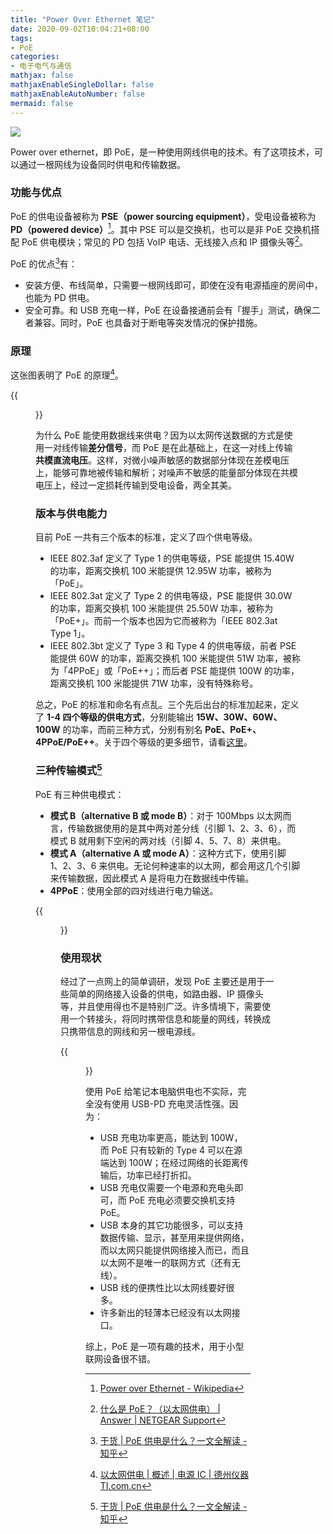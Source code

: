 ```yaml
---
title: "Power Over Ethernet 笔记"
date: 2020-09-02T10:04:21+08:00
tags:
- PoE
categories:
- 电子电气与通信
mathjax: false
mathjaxEnableSingleDollar: false
mathjaxEnableAutoNumber: false
mermaid: false
---
```


![](/1a88345c-908c-4ffb-9ca0-fd0d46895968.jpg)

Power over ethernet，即 PoE，是一种使用网线供电的技术。有了这项技术，可以通过一根网线为设备同时供电和传输数据。

<!--more-->

### 功能与优点

PoE 的供电设备被称为 **PSE（power sourcing equipment）**，受电设备被称为 **PD（powered device）**[^4]。其中 PSE 可以是交换机，也可以是非 PoE 交换机搭配 PoE 供电模块；常见的 PD 包括 VoIP 电话、无线接入点和 IP 摄像头等[^3]。

PoE 的优点[^1]有：

- 安装方便、布线简单，只需要一根网线即可，即使在没有电源插座的房间中，也能为 PD 供电。
- 安全可靠。和 USB 充电一样，PoE 在设备接通前会有「握手」测试，确保二者兼容。同时，PoE 也具备对于断电等突发情况的保护措施。

### 原理

这张图表明了 PoE 的原理[^2]。

{{<figure src="/1b235464-1239-4caa-88d8-2c7c9a285a9a.png" title="PoE 的原理框图">}}

为什么 PoE 能使用数据线来供电？因为以太网传送数据的方式是使用一对线传输**差分信号**，而 PoE 是在此基础上，在这一对线上传输**共模直流电压**。这样，对微小噪声敏感的数据部分体现在差模电压上，能够可靠地被传输和解析；对噪声不敏感的能量部分体现在共模电压上，经过一定损耗传输到受电设备，两全其美。

### 版本与供电能力

目前 PoE 一共有三个版本的标准，定义了四个供电等级。

- IEEE 802.3af 定义了 Type 1 的供电等级，PSE 能提供 15.40W 的功率，距离交换机 100 米能提供 12.95W 功率，被称为「PoE」。
- IEEE 802.3at 定义了 Type 2 的供电等级，PSE 能提供 30.0W 的功率，距离交换机 100 米能提供 25.50W 功率，被称为「PoE+」。而前一个版本也因为它而被称为「IEEE 802.3at Type 1」。
- IEEE 802.3bt 定义了 Type 3 和 Type 4 的供电等级，前者 PSE 能提供 60W 的功率，距离交换机 100 米能提供 51W 功率，被称为「4PPoE」或「PoE++」；而后者 PSE 能提供 100W 的功率，距离交换机 100 米能提供 71W 功率，没有特殊称号。

总之，PoE 的标准和命名有点乱。三个先后出台的标准加起来，定义了 **1-4 四个等级的供电方式**，分别能输出 **15W、30W、60W、100W** 的功率，而前三种方式，分别有别名 **PoE、PoE+、4PPoE/PoE++**。关于四个等级的更多细节，请看[这里](https://en.wikipedia.org/wiki/Power_over_Ethernet#Standard_implementation)。

### 三种传输模式[^1]

PoE 有三种供电模式：

- **模式 B（alternative B 或 mode B）**：对于 100Mbps 以太网而言，传输数据使用的是其中两对差分线（引脚 1、2、3、6），而模式 B 就用剩下空闲的两对线（引脚 4、5、7、8）来供电。
- **模式 A（alternative A 或 mode A）**：这种方式下，使用引脚 1、2、3、6 来供电。无论何种速率的以太网，都会用这几个引脚来传输数据，因此模式 A 是将电力在数据线中传输。
- **4PPoE**：使用全部的四对线进行电力输送。

{{<figure src="/d29f7647-f8e8-4dbf-98b3-f7df4df5daf1.jpg" title="三种供电模式">}}

### 使用现状

经过了一点网上的简单调研，发现 PoE 主要还是用于一些简单的网络接入设备的供电，如路由器、IP 摄像头等，并且使用得也不是特别广泛。许多情境下，需要使用一个转接头，将同时携带信息和能量的网线，转换成只携带信息的网线和另一根电源线。

{{<figure src="/d5f493b8-ecd8-11ea-adc1-0242ac120002.jpg" title="PoE 经过转接后给设备供网和供电">}}

使用 PoE 给笔记本电脑供电也不实际，完全没有使用 USB-PD 充电灵活性强。因为：

- USB 充电功率更高，能达到 100W，而 PoE 只有较新的 Type 4 可以在源端达到 100W；在经过网络的长距离传输后，功率已经打折扣。
- USB 充电仅需要一个电源和充电头即可，而 PoE 充电必须要交换机支持 PoE。
- USB 本身的其它功能很多，可以支持数据传输、显示，甚至用来提供网络，而以太网只能提供网络接入而已，而且以太网不是唯一的联网方式（还有无线）。
- USB 线的便携性比以太网线要好很多。
- 许多新出的轻薄本已经没有以太网接口。

综上，PoE 是一项有趣的技术，用于小型联网设备很不错。

[^1]: [干货 | PoE 供电是什么？一文全解读 - 知乎](https://zhuanlan.zhihu.com/p/89045111)
[^2]: [以太网供电 | 概述 | 电源 IC | 德州仪器 TI.com.cn](https://www.ti.com.cn/zh-cn/power-management/power-over-ethernet-poe/overview.html)
[^3]: [什么是 PoE？（以太网供电） | Answer | NETGEAR Support](https://kb.netgear.com/zh_CN/209/%E4%BB%80%E4%B9%88%E6%98%AF-PoE-%E4%BB%A5%E5%A4%AA%E7%BD%91%E4%BE%9B%E7%94%B5)
[^4]: [Power over Ethernet - Wikipedia](https://en.wikipedia.org/wiki/Power_over_Ethernet#Standard_implementation)